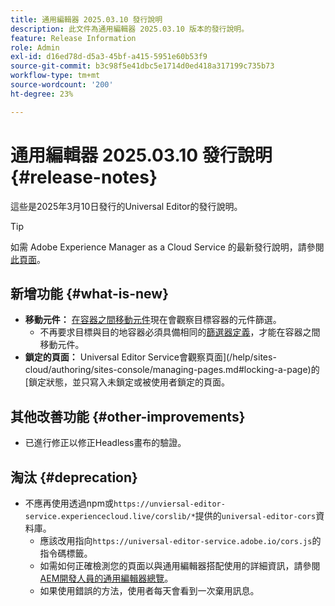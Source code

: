 ```yaml
---
title: 通用編輯器 2025.03.10 發行說明
description: 此文件為通用編輯器 2025.03.10 版本的發行說明。
feature: Release Information
role: Admin
exl-id: d16ed78d-d5a3-45bf-a415-5951e60b53f9
source-git-commit: b3c98f5e41dbc5e1714d0ed418a317199c735b73
workflow-type: tm+mt
source-wordcount: '200'
ht-degree: 23%

---
```



# 通用編輯器 2025.03.10 發行說明 {#release-notes}

這些是2025年3月10日發行的Universal Editor的發行說明。

>[!TIP]
>
>如需 Adobe Experience Manager as a Cloud Service 的最新發行說明，請參閱[此頁面](/help/release-notes/release-notes-cloud/release-notes-current.md)。

## 新增功能 {#what-is-new}

* **移動元件：** [在容器之間移動元件](/help/sites-cloud/authoring/universal-editor/authoring.md#reordering-components)現在會觀察目標容器的元件篩選。
   * 不再要求目標與目的地容器必須具備相同的[篩選器定義](/help/implementing/universal-editor/filtering.md)，才能在容器之間移動元件。
* **鎖定的頁面：** Universal Editor Service會觀察頁面](/help/sites-cloud/authoring/sites-console/managing-pages.md#locking-a-page)的[鎖定狀態，並只寫入未鎖定或被使用者鎖定的頁面。

## 其他改善功能 {#other-improvements}

* 已進行修正以修正Headless畫布的驗證。

## 淘汰 {#deprecation}

* 不應再使用透過npm或`https://unviersal-editor-service.experiencecloud.live/corslib/*`提供的`universal-editor-cors`資料庫。
   * 應該改用指向`https://universal-editor-service.adobe.io/cors.js`的指令碼標籤。
   * 如需如何正確檢測您的頁面以與通用編輯器搭配使用的詳細資訊，請參閱[AEM開發人員的通用編輯器總覽](/help/implementing/universal-editor/developer-overview.md)。
   * 如果使用錯誤的方法，使用者每天會看到一次棄用訊息。
